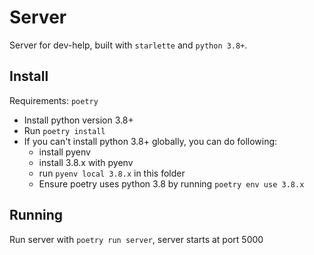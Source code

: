 # Server

Server for dev-help, built with `starlette` and `python 3.8+`.

## Install
Requirements: `poetry`
- Install python version 3.8+ 
- Run `poetry install`
- If you can't install python 3.8+ globally, you can do following:
  - install pyenv
  - install 3.8.x with pyenv
  - run `pyenv local 3.8.x` in this folder
  - Ensure poetry uses python 3.8 by running `poetry env use 3.8.x`

## Running
Run server with `poetry run server`, server starts at port 5000
